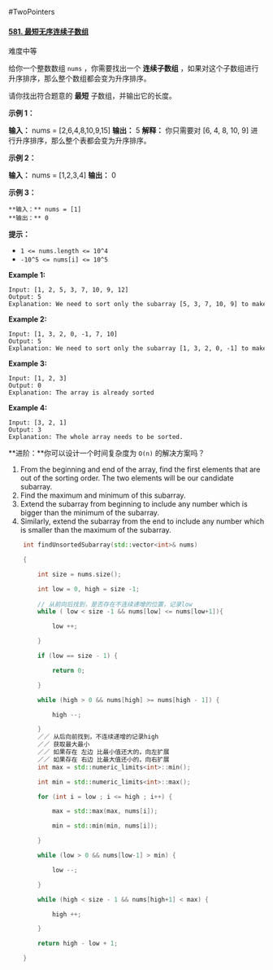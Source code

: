 #TwoPointers
#### [581. 最短无序连续子数组](https://leetcode.cn/problems/shortest-unsorted-continuous-subarray/)

难度中等

给你一个整数数组 `nums` ，你需要找出一个 **连续子数组** ，如果对这个子数组进行升序排序，那么整个数组都会变为升序排序。

请你找出符合题意的 **最短** 子数组，并输出它的长度。

**示例 1：**

**输入：** nums = [2,6,4,8,10,9,15]
**输出：** 5
**解释：** 你只需要对 [6, 4, 8, 10, 9] 进行升序排序，那么整个表都会变为升序排序。

**示例 2：**

**输入：** nums = [1,2,3,4]
**输出：** 0

**示例 3：**
```
**输入：** nums = [1]
**输出：** 0
```

**提示：**

-   `1 <= nums.length <= 10^4`
-   `-10^5 <= nums[i] <= 10^5`

**Example 1:**

```
Input: [1, 2, 5, 3, 7, 10, 9, 12]
Output: 5
Explanation: We need to sort only the subarray [5, 3, 7, 10, 9] to make the whole array sorted
```

**Example 2:**

```
Input: [1, 3, 2, 0, -1, 7, 10]
Output: 5
Explanation: We need to sort only the subarray [1, 3, 2, 0, -1] to make the whole array sorted
```

**Example 3:**

```
Input: [1, 2, 3]
Output: 0
Explanation: The array is already sorted
```

**Example 4:**

```
Input: [3, 2, 1]
Output: 3
Explanation: The whole array needs to be sorted.
```
**进阶：**你可以设计一个时间复杂度为 `O(n)` 的解决方案吗？
1.  From the beginning and end of the array, find the first elements that are out of the sorting order. The two elements will be our candidate subarray.
2.  Find the maximum and minimum of this subarray.
3.  Extend the subarray from beginning to include any number which is bigger than the minimum of the subarray.
4.  Similarly, extend the subarray from the end to include any number which is smaller than the maximum of the subarray.

```cpp
    int findUnsortedSubarray(std::vector<int>& nums)

    {    

        int size = nums.size();

        int low = 0, high = size -1;
       
        // 从前向后找到，是否存在不连续递增的位置，记录low
        while ( low < size -1 && nums[low] <= nums[low+1]){

            low ++;

        }

        if (low == size - 1) {

            return 0;

        }

        while (high > 0 && nums[high] >= nums[high - 1]) {

            high --;

        }
        ／／ 从后向前找到，不连续递增的记录high
        ／／ 获取最大最小
        ／／ 如果存在 左边 比最小值还大的，向左扩展
        ／／ 如果存在 右边 比最大值还小的，向右扩展
        int max = std::numeric_limits<int>::min();

        int min = std::numeric_limits<int>::max();

        for (int i = low ; i <= high ; i++) {

            max = std::max(max, nums[i]);

            min = std::min(min, nums[i]);

        }

        while (low > 0 && nums[low-1] > min) {

            low --;

        }

        while (high < size - 1 && nums[high+1] < max) {

            high ++;

        }

        return high - low + 1;

    }
```